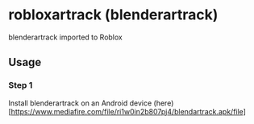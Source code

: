 # robloxartrack (blenderartrack)
blenderartrack imported to Roblox

## Usage
### Step 1
Install blenderartrack on an Android device (here)[https://www.mediafire.com/file/ri1w0in2b807pj4/blendartrack.apk/file]
